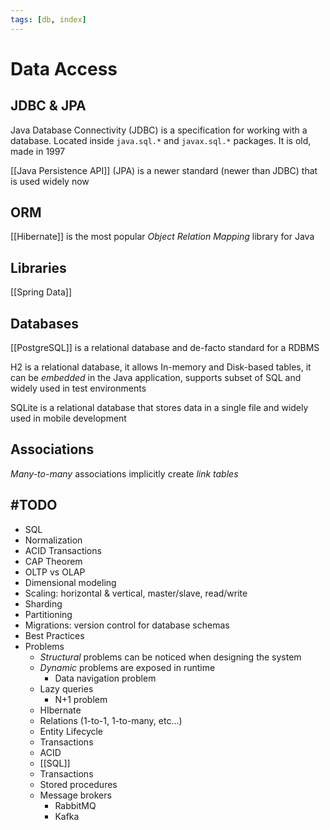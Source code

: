 ```yaml
---
tags: [db, index]
---
```


# Data Access

## JDBC & JPA

Java Database Connectivity (JDBC) is a specification for working with a database. Located inside `java.sql.*` and `javax.sql.*` packages. It is old, made in 1997

[[Java Persistence API]] (JPA) is a newer standard (newer than JDBC) that is used widely now

## ORM

[[Hibernate]] is the most popular *Object Relation Mapping* library for Java

## Libraries

[[Spring Data]]

## Databases

[[PostgreSQL]] is a relational database and de-facto standard for a RDBMS

H2 is a relational database, it allows In-memory and Disk-based tables, it can be *embedded* in the Java application, supports subset of SQL and widely used in test environments

SQLite is a relational database that stores data in a single file and widely used in mobile development

## Associations

*Many-to-many* associations implicitly create *link tables*

## #TODO

- SQL
- Normalization
- ACID Transactions
- CAP Theorem
- OLTP vs OLAP
- Dimensional modeling
- Scaling: horizontal & vertical, master/slave, read/write
- Sharding
- Partitioning
- Migrations: version control for database schemas
- Best Practices
- Problems
	- *Structural* problems can be noticed when designing the system
	- *Dynamic* problems are exposed in runtime
		- Data navigation problem
	- Lazy queries
		- N+1 problem
	- HIbernate
	- Relations (1-to-1, 1-to-many, etc...)
	- Entity Lifecycle
	- Transactions
	- ACID
	- [[SQL]]
	- Transactions
	- Stored procedures
	- Message brokers
		- RabbitMQ
		- Kafka
